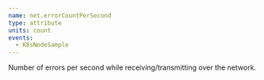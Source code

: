 ```yaml
---
name: net.errorCountPerSecond
type: attribute
units: count
events:
  - K8sNodeSample
---
```


Number of errors per second while receiving/transmitting over the network.
